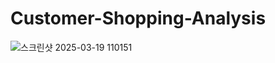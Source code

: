 # Customer-Shopping-Analysis


![스크린샷 2025-03-19 110151](https://github.com/user-attachments/assets/68d6d15e-e04e-4119-9690-42e4e9fb622e)

